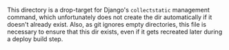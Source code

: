 This directory is a drop-target for Django's `collectstatic` management command, which unfortunately does not create the dir automatically if it doesn't already exist. Also, as git ignores empty directories, this file is necessary to ensure that this dir exists, even if it gets recreated later during a deploy build step.
